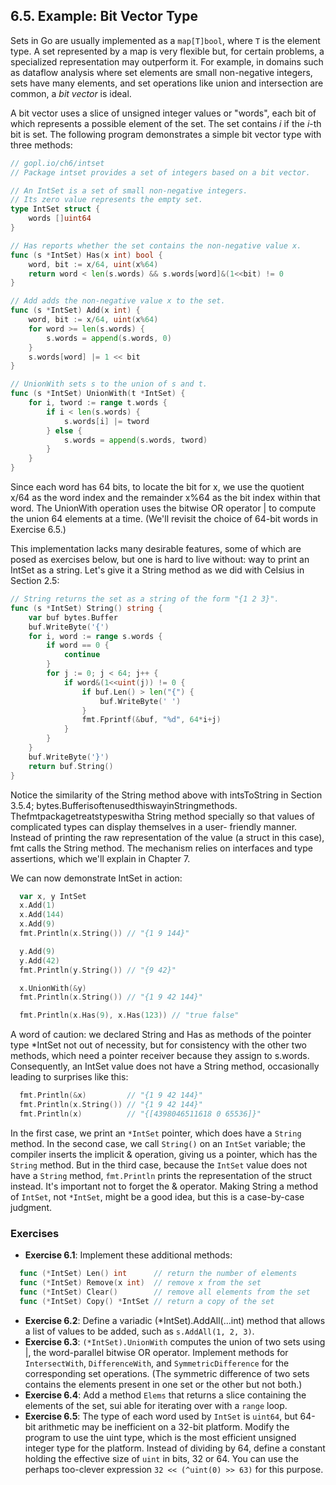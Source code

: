 ## 6.5. Example: Bit Vector Type 

Sets in Go are usually implemented as a `map[T]bool`, where `T` is the element type. A set represented by a map is very flexible but, for certain problems, a specialized representation may outperform it. For example, in domains such as dataflow analysis where set elements are small non-negative integers, sets have many elements, and set operations like union and intersection are common, a *bit vector* is ideal.

A bit vector uses a slice of unsigned integer values or "words", each bit of which represents a possible element of the set. The set contains *i* if the *i*-th bit is set. The following program demonstrates a simple bit vector type with three methods:
```go
// gopl.io/ch6/intset
// Package intset provides a set of integers based on a bit vector.

// An IntSet is a set of small non-negative integers.
// Its zero value represents the empty set.
type IntSet struct {
	words []uint64
}

// Has reports whether the set contains the non-negative value x.
func (s *IntSet) Has(x int) bool {
	word, bit := x/64, uint(x%64)
	return word < len(s.words) && s.words[word]&(1<<bit) != 0
}

// Add adds the non-negative value x to the set.
func (s *IntSet) Add(x int) {
	word, bit := x/64, uint(x%64)
	for word >= len(s.words) {
		s.words = append(s.words, 0)
	}
	s.words[word] |= 1 << bit
}

// UnionWith sets s to the union of s and t.
func (s *IntSet) UnionWith(t *IntSet) {
	for i, tword := range t.words {
		if i < len(s.words) {
			s.words[i] |= tword
		} else {
			s.words = append(s.words, tword)
		}
	}
}
```
Since each word has 64 bits, to locate the bit for x, we use the quotient x/64 as the word index and the remainder x%64 as the bit index within that word. The UnionWith operation uses the bitwise OR operator | to compute the union 64 elements at a time. (We'll revisit the choice of 64-bit words in Exercise 6.5.)

This implementation lacks many desirable features, some of which are posed as exercises below, but one is hard to live without: way to print an IntSet as a string. Let's give it a String method as we did with Celsius in Section 2.5:
```go
// String returns the set as a string of the form "{1 2 3}".
func (s *IntSet) String() string {
	var buf bytes.Buffer
	buf.WriteByte('{')
	for i, word := range s.words {
		if word == 0 {
			continue
		}
		for j := 0; j < 64; j++ {
			if word&(1<<uint(j)) != 0 {
				if buf.Len() > len("{") {
					buf.WriteByte(' ')
				}
				fmt.Fprintf(&buf, "%d", 64*i+j)
			}
		}
	}
	buf.WriteByte('}')
	return buf.String()
}
```

Notice the similarity of the String method above with intsToString in Section 3.5.4; bytes.BufferisoftenusedthiswayinStringmethods. Thefmtpackagetreatstypeswitha String method specially so that values of complicated types can display themselves in a user- friendly manner. Instead of printing the raw representation of the value (a struct in this case), fmt calls the String method. The mechanism relies on interfaces and type assertions, which we'll explain in Chapter 7.

We can now demonstrate IntSet in action:
```go
  var x, y IntSet
  x.Add(1)
  x.Add(144)
  x.Add(9)
  fmt.Println(x.String()) // "{1 9 144}"

  y.Add(9)
  y.Add(42)
  fmt.Println(y.String()) // "{9 42}"

  x.UnionWith(&y)
  fmt.Println(x.String()) // "{1 9 42 144}"

  fmt.Println(x.Has(9), x.Has(123)) // "true false"
```
A word of caution: we declared String and Has as methods of the pointer type *IntSet not out of necessity, but for consistency with the other two methods, which need a pointer receiver because they assign to s.words. Consequently, an IntSet value does not have a String method, occasionally leading to surprises like this:
```go
  fmt.Println(&x)         // "{1 9 42 144}"
  fmt.Println(x.String()) // "{1 9 42 144}"
  fmt.Println(x)          // "{[4398046511618 0 65536]}"
```
In the first case, we print an `*IntSet` pointer, which does have a `String` method. In the second case, we call `String()` on an `IntSet` variable; the compiler inserts the implicit & operation, giving us a pointer, which has the `String` method. But in the third case, because the `IntSet` value does not have a `String` method, `fmt.Println` prints the representation of the struct instead. It's important not to forget the & operator. Making String a method of `IntSet`, not `*IntSet`, might be a good idea, but this is a case-by-case judgment.

### Exercises
- **Exercise 6.1**: Implement these additional methods:
```go
  func (*IntSet) Len() int      // return the number of elements
  func (*IntSet) Remove(x int)  // remove x from the set
  func (*IntSet) Clear()        // remove all elements from the set
  func (*IntSet) Copy() *IntSet // return a copy of the set
```
- **Exercise 6.2**: Define a variadic (*IntSet).AddAll(...int) method that allows a list of values to be added, such as `s.AddAll(1, 2, 3)`.
- **Exercise 6.3**: `(*IntSet).UnionWith` computes the union of two sets using |, the word-parallel bitwise OR operator. Implement methods for `IntersectWith`, `DifferenceWith`, and `SymmetricDifference` for the corresponding set operations. (The symmetric difference of two sets contains the elements present in one set or the other but not both.)
- **Exercise 6.4**: Add a method `Elems` that returns a slice containing the elements of the set, sui
able for iterating over with a `range` loop.
- **Exercise 6.5**: The type of each word used by `IntSet` is `uint64`, but 64-bit arithmetic may be inefficient on a 32-bit platform. Modify the program to use the uint type, which is the most efficient unsigned integer type for the platform. Instead of dividing by 64, define a constant holding the effective size of `uint` in bits, 32 or 64. You can use the perhaps too-clever expression `32 << (^uint(0) >> 63)` for this purpose.
